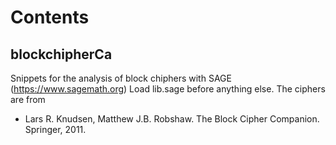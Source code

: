 # Contents
## blockchipherCa
Snippets for the analysis of block chiphers with SAGE (https://www.sagemath.org) Load lib.sage before anything else.
The ciphers are from
- Lars R. Knudsen, Matthew J.B. Robshaw. The Block Cipher Companion. Springer, 2011.
